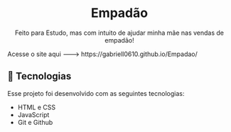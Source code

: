 <h1 align="center"> Empadão </h1>

<p align="center">
Feito para Estudo, mas com intuito de ajudar minha mãe nas vendas de empadão!
</p>
Acesse o site aqui ---> https://gabriell0610.github.io/Empadao/
<br>


## 🚀 Tecnologias

Esse projeto foi desenvolvido com as seguintes tecnologias:

- HTML e CSS
- JavaScript 
- Git e Github
